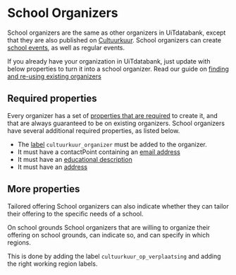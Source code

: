 # School Organizers

School organizers are the same as other organizers in UiTdatabank, except that they are also published on [Cultuurkuur](https://www.cultuurkuur.be).
School organizers can create [school events](../events/create-school.md), as well as regular events.

If you already have your organization in UiTdatabank, just update with below properties to turn it into a school organizer. Read our guide on [finding and re-using existing organizers](finding-and-reusing-organizers.md)

## Required properties

Every organizer has a set of [properties that are required](create.md#required-properties) to create it, and that are always guaranteed to be on existing organizers. School organizers have several additional required properties, as listed below.


* The [label](../shared/labels.md) `cultuurkuur_organizer` must be added to the organizer.
* It must have a contactPoint containing an [email address](/docs/uitdatabank/entry-api/shared/booking-and-contact-info#email)
* It must have an [educational description](/docs/uitdatabank/entry-api/reference/operations/update-a-organizer-educational-description)
* It must have an [address](/docs/uitdatabank/entry-api/reference/operations/update-a-organizer-address-1)

## More properties

Tailored offering
School organizers can also indicate whether they can tailor their offering to the specific needs of a school. 

On school grounds
School organizers that are willing to organize their offering on school grounds, can indicate so, and can specify in which regions. 

This is done by adding the label `cultuurkuur_op_verplaatsing` and adding the right working region labels.
